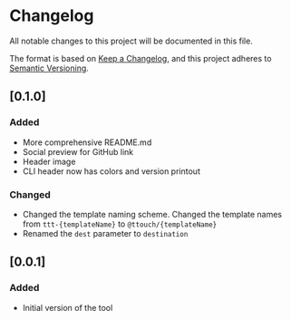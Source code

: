 # Changelog
All notable changes to this project will be documented in this file.

The format is based on [Keep a Changelog](https://keepachangelog.com/en/1.0.0/),
and this project adheres to [Semantic Versioning](https://semver.org/spec/v2.0.0.html).

## [0.1.0]
### Added

- More comprehensive README.md
- Social preview for GitHub link
- Header image
- CLI header now has colors and version printout

### Changed

- Changed the template naming scheme. Changed the template names from ```ttt-{templateName}``` to ```@ttouch/{templateName}```
- Renamed the ```dest``` parameter to ```destination```


## [0.0.1]
### Added

- Initial version of the tool 
